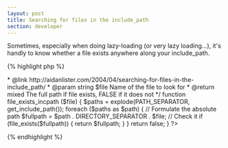 ```yaml
---
layout: post
title: Searching for files in the include_path
section: developer
---
```

Sometimes, especially when doing lazy-loading (or very lazy loading...), it's handly to know whether a file exists anywhere along your include_path.

{% highlight php %}
<?php
/**
 * Check if a file exists in the include path
 *
 * @version     1.2.1
 * @author      Aidan Lister <aidan@php.net>
 * @link        http://aidanlister.com/2004/04/searching-for-files-in-the-include_path/
 * @param       string     $file       Name of the file to look for
 * @return      mixed      The full path if file exists, FALSE if it does not
 */
function file_exists_incpath ($file)
{
    $paths = explode(PATH_SEPARATOR, get_include_path());
 
    foreach ($paths as $path) {
        // Formulate the absolute path
        $fullpath = $path . DIRECTORY_SEPARATOR . $file;
 
        // Check it
        if (file_exists($fullpath)) {
            return $fullpath;
        }
    }
 
    return false;
}
?>
{% endhighlight %}